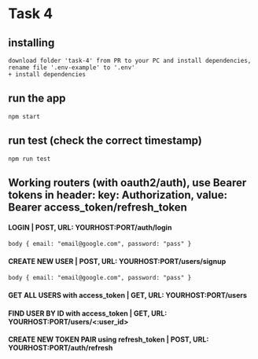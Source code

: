 # Task 4

## installing
```
download folder 'task-4' from PR to your PC and install dependencies, rename file '.env-example' to '.env'
+ install dependencies
```
## run the app
```
npm start
```
## run test (check the correct timestamp)
```
npm run test
```

## Working routers (with oauth2/auth), use Bearer tokens in header: key: Authorization, value: Bearer access_token/refresh_token
#### LOGIN | POST, URL:  YOURHOST:PORT/auth/login    
```
body { email: "email@google.com", password: "pass" }
```
#### CREATE NEW USER | POST, URL:  YOURHOST:PORT/users/signup
```
body { email: "email@google.com", password: "pass" }
```
#### GET ALL USERS with access_token | GET, URL: YOURHOST:PORT/users
#### FIND USER BY ID with access_token | GET, URL: YOURHOST:PORT/users/<:user_id>
#### CREATE NEW TOKEN PAIR using refresh_token | POST, URL: YOURHOST:PORT/auth/refresh